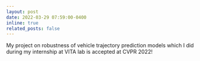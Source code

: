 ```yaml
---
layout: post
date: 2022-03-29 07:59:00-0400
inline: true
related_posts: false
---
```


My project on robustness of vehicle trajectory prediction models which I did during my internship at VITA lab is accepted at CVPR 2022!
